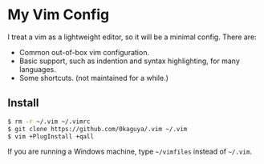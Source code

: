 # My Vim Config

I treat a vim as a lightweight editor,
so it will be a minimal config. There are:

- Common out-of-box vim configuration.
- Basic support, such as indention and syntax highlighting,
  for many languages.
- Some shortcuts. (not maintained for a while.)

## Install

``` bash
$ rm -r ~/.vim ~/.vimrc
$ git clone https://github.com/0kaguya/.vim ~/.vim
$ vim +PlugInstall +qall
```

If you are running a Windows machine, type `~/vimfiles` instead of `~/.vim`.

